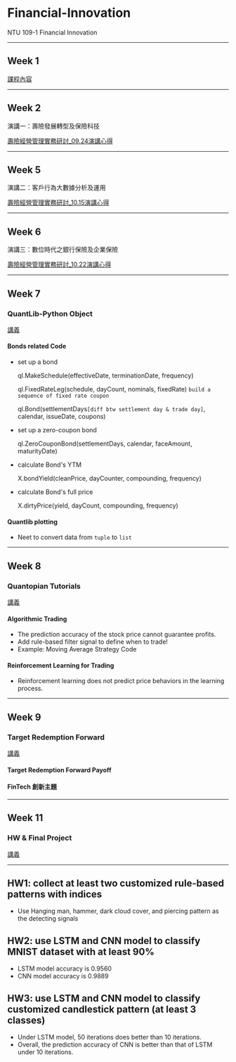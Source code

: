 # Financial-Innovation
NTU 109-1 Financial Innovation
***
## Week 1
[課程內容](https://docs.google.com/presentation/d/e/2PACX-1vTAQ0ns9cSIGCE4Ypfysfb0hEMVPQZmEzAgJWAyAzpU3xwQTzC5hwuVR2O4SXUHOIdjfWfe7qQTyINl/pub?start=false&loop=false&delayms=3000&slide=id.p)
***
## Week 2
演講一：壽險發展轉型及保險科技

[壽險經營管理實務研討_09.24演講心得](https://github.com/Tingyu27/Financial-Innovation/blob/master/%E9%87%91%E8%9E%8D%E5%89%B5%E6%96%B0%E5%BF%83%E5%BE%97%E4%B8%80.pdf)
***
## Week 5
演講二：客戶行為大數據分析及運用

[壽險經營管理實務研討_10.15演講心得](https://github.com/Tingyu27/Financial-Innovation/blob/master/%E5%A3%BD%E9%9A%AA%E7%B6%93%E7%87%9F%E7%AE%A1%E7%90%86%E5%AF%A6%E5%8B%99%E7%A0%94%E8%A8%8E_10.15%E6%BC%94%E8%AC%9B%E5%BF%83%E5%BE%97.pdf)
***
## Week 6
演講三：數位時代之銀行保險及企業保險

[壽險經營管理實務研討_10.22演講心得](https://github.com/Tingyu27/Financial-Innovation/blob/master/%E5%A3%BD%E9%9A%AA%E7%B6%93%E7%87%9F%E7%AE%A1%E7%90%86%E5%AF%A6%E5%8B%99%E7%A0%94%E8%A8%8E_10.22%E6%BC%94%E8%AC%9B%E5%BF%83%E5%BE%97.pdf)
***
## Week 7
### QuantLib-Python Object

[講義](https://docs.google.com/presentation/d/e/2PACX-1vRH1IQE4XEWN9frgTXbtE22KQBd8PsIp-WabfkGLMYEkchQ5X4BoUmzVtGeLOANUQNBA755vDlESPs1/pub?start=false&loop=false&delayms=3000&slide=id.g9d4832b8a0_0_56)

#### Bonds related Code
* set up a bond

  ql.MakeSchedule(effectiveDate, terminationDate, frequency)

  ql.FixedRateLeg(schedule, dayCount, nominals, fixedRate)  `build a sequence of fixed rate coupon`

  ql.Bond(settlementDays`[diff btw settlement day & trade day]`, calendar, issueDate, coupons)
* set up a zero-coupon bond

  ql.ZeroCouponBond(settlementDays, calendar, faceAmount, maturityDate)
* calculate Bond's YTM

  X.bondYield(cleanPrice, dayCounter, compounding, frequency)
* calculate Bond's full price

  X.dirtyPrice(yield, dayCount, compounding, frequency)
#### Quantlib plotting
* Neet to convert data from `tuple` to `list`
***
## Week 8
### Quantopian Tutorials
[講義](https://docs.google.com/presentation/d/e/2PACX-1vSsVHyOz-PNWlKyg8J1Ayyv6T2D_6UX-KiNWuls_mzlwnOsAIVcxGAj6YqXIMlOjS-6sLYenGEwxc19/pub?start=false&loop=false&delayms=3000&slide=id.g9d4832b8a0_0_56)

#### Algorithmic Trading
* The prediction accuracy of the stock price cannot guarantee profits.
* Add rule-based filter signal to define when to trade! 
* Example: Moving Average Strategy Code
#### Reinforcement Learning for Trading
* Reinforcement learning does not predict price behaviors in the learning process.
***
## Week 9
### Target Redemption Forward
[講義](https://docs.google.com/presentation/d/e/2PACX-1vQVcx7YvFAdAZadihCZiQAzAhiDJTwTkFwlqKeyZsXJ-wD9eBRz9APAbNhseJb20xtGxJ2GFqo0tnn0/pub?start=false&loop=false&delayms=3000&slide=id.g9d4832b8a0_0_56)

#### Target Redemption Forward Payoff
#### FinTech 創新主題
***
## Week 11
### HW & Final Project
[講義](https://docs.google.com/presentation/d/e/2PACX-1vTHPRCRwOuu_doq868LSMBzsriPAWGebXCWgQJ5crn-OUheIjmoTVUpWjIT2bHNCeGs_vtwcX2bEF7Z/pub?start=false&loop=false&delayms=3000&slide=id.g9d4832b8a0_0_56)
***
## HW1: collect at least two customized rule-based patterns with indices
* Use Hanging man, hammer, dark cloud cover, and piercing pattern as the detecting signals
## HW2: use LSTM and CNN model to classify MNIST dataset with at least 90%
* LSTM model accuracy is 0.9560
* CNN model accuracy is 0.9889
## HW3: use LSTM and CNN model to classify customized candlestick pattern (at least 3 classes)  
* Under LSTM model, 50 iterations does better than 10 iterations.
* Overall, the prediction accuracy of CNN is better than that of LSTM under 10 iterations.

